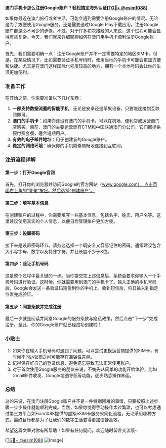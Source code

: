 **澳门手机卡怎么注册Google账户？轻松搞定海外认证[[TG💪+ @esim1088](https://t.me/s/esim1088)]**

如果你最近在澳门旅行或者生活，可能会遇到需要注册Google账户的情况。无论是为了方便使用Google服务，还是需要通过Google Play下载应用，注册Google账户都是必不可少的步骤。不过，对于许多初次接触的人来说，这个过程可能会显得有些复杂。今天，我们就来详细聊聊如何在澳门用手机卡顺利注册Google账户。

首先，我们需要明确一点：注册Google账户并不一定需要特定的地区SIM卡。但是，在某些情况下，比如需要验证手机号码时，使用当地的手机卡可能会更加方便和快捷。尤其是在澳门这样国际化程度较高的地方，拥有一个本地号码会让你的生活更加便利。

### 准备工作

在开始之前，你需要准备以下几样东西：

1. **一部支持数据流量的智能手机**：无论是安卓还是苹果设备，只要能连接到互联网即可。
2. **澳门的手机卡**：如果你还没有澳门的手机卡，可以在机场、便利店或运营商门店购买。目前，澳门的主要运营商有CTM和中国联通澳门分公司，它们都提供预付费套餐，适合短期用户。
3. **有效的电子邮件地址**：用于创建新的Google账户。
4. **稳定的网络环境**：确保你的手机能够顺畅地连接到互联网。

### 注册流程详解

#### 第一步：打开Google官网

首先，打开你的浏览器并访问Google的官方网站（www.google.com）。点击页面右上角的“登录”按钮，然后选择“创建账户”。

#### 第二步：填写基本信息

在创建账户的过程中，你需要填写一些基本信息，包括名字、姓氏、用户名等。这里建议使用真实的个人信息，以便日后管理账户更加方便。

#### 第三步：设置密码

接下来是设置密码环节。请务必选择一个既安全又容易记住的密码。通常建议包含大小写字母、数字以及特殊字符，并且长度不少于8位。

#### 第四步：验证手机号码

这是整个过程中最关键的一步。当你提交完上述信息后，系统会要求你输入一个手机号码进行验证。这时候，你就需要用到澳门的手机卡了。输入正确的手机号码后，Google会发送一条验证码短信到你的手机上。收到短信后，将其输入到指定位置完成验证。

#### 第五步：同意条款并完成注册

最后一步就是阅读并同意Google的服务条款与隐私政策，然后点击“下一步”完成注册。至此，你的Google账户就已经成功创建啦！

### 小贴士

1. 如果你在输入手机号码时遇到了问题，可以尝试更换运营商提供的SIM卡，有时候不同运营商之间可能存在兼容性差异。
2. 记得保存好自己的登录信息，避免遗忘导致无法正常使用账户。
3. 对于首次使用Google服务的朋友来说，不妨先从简单的功能开始体验，比如Gmail邮件收发、Google地图导航等功能，逐步熟悉操作界面。

### 总结

总的来说，在澳门注册Google账户并不是一件特别困难的事情，只要按照上述步骤一步步操作就能顺利完成。当然，如果你觉得手动操作太过繁琐，也可以考虑通过第三方平台如Esim1088提供的虚拟eSIM卡服务来简化流程。无论采用哪种方式，最终目标都是为了让我们的数字生活变得更加便捷高效。

希望这篇文章对你有所帮助！如果有任何疑问，欢迎随时留言交流哦~ 

[[TG💪+ @esim1088](https://t.me/s/esim1088) ![Image](https://i.postimg.cc/4NQfJmqS/Snipaste-2025-05-13-00-14-12.png)]